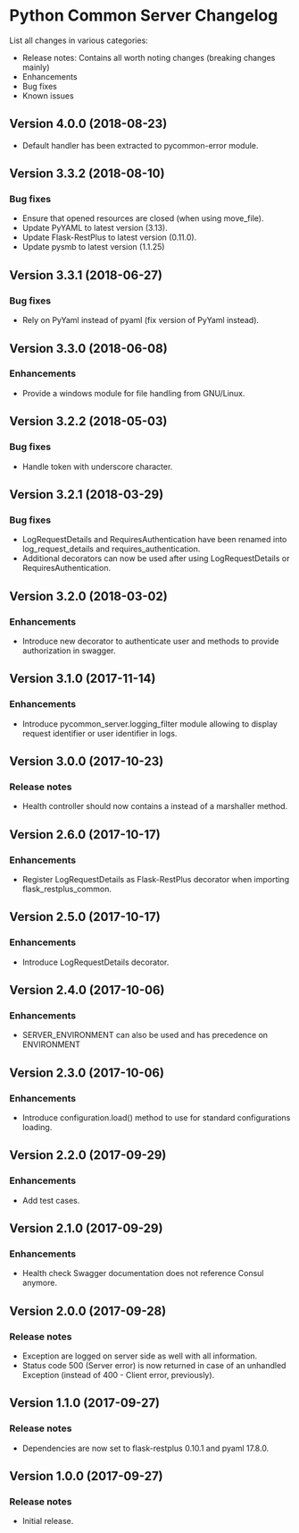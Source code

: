 # Python Common Server Changelog #

List all changes in various categories:
* Release notes: Contains all worth noting changes (breaking changes mainly)
* Enhancements
* Bug fixes
* Known issues

## Version 4.0.0 (2018-08-23) ##

- Default handler has been extracted to pycommon-error module.

## Version 3.3.2 (2018-08-10) ##

### Bug fixes ###

- Ensure that opened resources are closed (when using move_file).
- Update PyYAML to latest version (3.13).
- Update Flask-RestPlus to latest version (0.11.0).
- Update pysmb to latest version (1.1.25)

## Version 3.3.1 (2018-06-27) ##

### Bug fixes ###

- Rely on PyYaml instead of pyaml (fix version of PyYaml instead).

## Version 3.3.0 (2018-06-08) ##

### Enhancements ###

- Provide a windows module for file handling from GNU/Linux.

## Version 3.2.2 (2018-05-03) ##

### Bug fixes ###

- Handle token with underscore character.

## Version 3.2.1 (2018-03-29) ##

### Bug fixes ###

- LogRequestDetails and RequiresAuthentication have been renamed into log_request_details and requires_authentication.
- Additional decorators can now be used after using LogRequestDetails or RequiresAuthentication.

## Version 3.2.0 (2018-03-02) ##

### Enhancements ###

- Introduce new decorator to authenticate user and methods to provide authorization in swagger.

## Version 3.1.0 (2017-11-14) ##

### Enhancements ###

- Introduce pycommon_server.logging_filter module allowing to display request identifier or user identifier in logs.

## Version 3.0.0 (2017-10-23) ##

### Release notes ###

- Health controller should now contains a instead of a marshaller method.

## Version 2.6.0 (2017-10-17) ##

### Enhancements ###

- Register LogRequestDetails as Flask-RestPlus decorator when importing flask_restplus_common.

## Version 2.5.0 (2017-10-17) ##

### Enhancements ###

- Introduce LogRequestDetails decorator.

## Version 2.4.0 (2017-10-06) ##

### Enhancements ###

- SERVER_ENVIRONMENT can also be used and has precedence on ENVIRONMENT

## Version 2.3.0 (2017-10-06) ##

### Enhancements ###

- Introduce configuration.load() method to use for standard configurations loading.

## Version 2.2.0 (2017-09-29) ##

### Enhancements ###

- Add test cases.

## Version 2.1.0 (2017-09-29) ##

### Enhancements ###

- Health check Swagger documentation does not reference Consul anymore.

## Version 2.0.0 (2017-09-28) ##

### Release notes ###

- Exception are logged on server side as well with all information.
- Status code 500 (Server error) is now returned in case of an unhandled Exception (instead of 400 - Client error, previously).

## Version 1.1.0 (2017-09-27) ##

### Release notes ###

- Dependencies are now set to flask-restplus 0.10.1 and pyaml 17.8.0.

## Version 1.0.0 (2017-09-27) ##

### Release notes ###

- Initial release.
